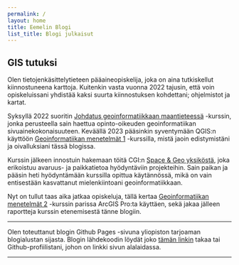 ```yaml
---
permalink: /
layout: home
title: Eemelin Blogi
list_title: Blogi julkaisut
---
```


## GIS tutuksi

Olen tietojenkäsittelytieteen pääaineopiskelija, joka on aina tutkiskellut kiinnostuneena karttoja. Kuitenkin vasta vuonna 2022 tajusin, että voin opiskeluissani yhdistää kaksi suurta kiinnostuksen kohdettani; ohjelmistot ja kartat.

Syksyllä 2022 suoritin [Johdatus geoinformatiikkaan maantieteessä](https://studies.helsinki.fi/kurssit/opintojakso/hy-CU-118127853-2021-08-01/MAA-104?cpId=hy-lv-73) -kurssin, jonka perusteella sain haettua opinto-oikeuden geoinformatiikan sivuainekokonaisuuteen. Keväällä 2023 pääsinkin syventymään QGIS:n käyttöön [Geoinformatiikan menetelmät 1](https://studies.helsinki.fi/kurssit/opintojakso/hy-CU-118128327-2021-08-01/MAA-202?cpId=hy-lv-73) -kurssilla, mistä jaoin edistymistäni ja oivalluksiani tässä blogissa.

Kurssin jälkeen innostuin hakemaan töitä CGI:n [Space & Geo yksiköstä](https://www.cgi.com/fi/fi/uutinen/cgi-perustaa-suomeen-avaruusteknologioiden-hyodyntamiseen-erikoistuneen-osaamiskeskuksen), joka erikoistuu avaruus- ja paikkatietoa hyödyntäviin projekteihin. Sain paikan ja pääsin heti hyödyntämään kurssilla opittua käytännössä, mikä on vain entisestään kasvattanut mielenkiintoani geoinformatiikkaan.

Nyt on tullut taas aika jatkaa opiskeluja, tällä kertaa [Geoinformatiikan menetelmät 2](https://studies.helsinki.fi/kurssit/opintojakso/otm-62a7830e-bf13-40ee-824f-2022337fe907/MAA-221) -kurssin parissa ArcGIS Pro:ta käyttäen, sekä jakaa jälleen raportteja kurssin etenemisestä tänne blogiin.

---

Olen toteuttanut blogin Github Pages -sivuna yliopiston tarjoaman blogialustan sijasta.
Blogin lähdekoodin löydät joko [tämän linkin](https://github.com/Jeemlei/geoinformatiikan-menetelmat) takaa tai Github-profiilistani, johon on linkki sivun alalaidassa.

---